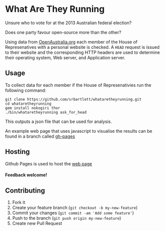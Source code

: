 # What Are They Running

Unsure who to vote for at the 2013 Australian federal election?

Does one party favour open-source more than the other?

Using data from [OpenAustralia.org][] each member of the House of Represenatives
with a personal website is checked. A `HEAD` request is issued to their website and
the corresponding HTTP headers are used to determine their operating system, Web server,
and Application server.

[OpenAustralia.org]: http://www.openaustralia.org/

## Usage

To collect data for each member if the House of Represenativies run the following
command:

    git clone https://github.com/srbartlett/whataretheyrunning.git
    cd whataretheyrunning
    gem install nokogiri thor
    ./bin/whataretheyrunning ask_for_head

This outputs a json file that can be used for analysis.

An example web page that uses javascript to visualise the results can be
found in a branch called [gh-pages][]

[gh-pages]: https://github.com/srbartlett/whataretheyrunning/tree/gh-pages

## Hosting

Github Pages is used to host the [web page][]

[web page]: http://srbartlett.github.io/whataretheyrunning

#### Feedback welcome!

## Contributing

1. Fork it
2. Create your feature branch (`git checkout -b my-new-feature`)
3. Commit your changes (`git commit -am 'Add some feature'`)
4. Push to the branch (`git push origin my-new-feature`)
5. Create new Pull Request


